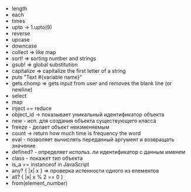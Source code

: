 - length 
- each
- times
- upto -> 1.upto(9)
- reverse 
- upcase
- downcase
- collect => like map 
- sort! => sorting number and strings 
- gsub! => global substitution 
- capitalize => capitalize the first letter of a string
- puts "Text #{variable name}"
- gets.chomp => gets input from user and removes the blank line (or newline)
- select 
- map
- inject == reduce
- object_id -> показывает уникальный идентификатор объекта
- new - исп. для создания объекта существующего класса
- freeze - делает объект неизменяемым
- count -> return how much time is frequency the word 
- eval - позволяет вычислять переданный аргумент и возвращать значение 
- defined? - определяет использ. ли идентификатор с данным именем 
- class - покажет тип объекта
- is_a ==  instanceof in JavaScript
- any? { |x| x } => проверка истенности одного из елементов 
- all? { |x| x % 2 == 0 }
- from(element_number)
